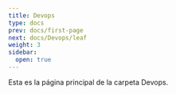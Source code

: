 ```yaml
---
title: Devops
type: docs
prev: docs/first-page
next: docs/Devops/leaf
weight: 3
sidebar:
  open: true
---
```


Esta es la página principal de la carpeta Devops.
